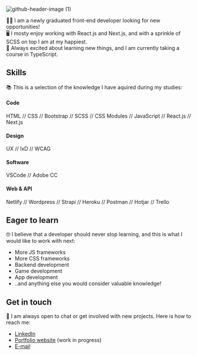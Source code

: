 ![github-header-image (1)](https://user-images.githubusercontent.com/71260714/172382065-1d377609-d3d8-4ff8-96bb-df63670d4a18.png)

:woman_technologist: I am a newly graduated front-end developer looking for new opportunities!  
:desktop_computer: I mosty enjoy working with React.js and Next.js, and with a sprinkle of SCSS on top I am at my happiest.  
:space_invader: Always excited about learning new things, and I am currently taking a course in TypeScript.  

## Skills

:books: This is a selection of the knowledge I have aquired during my studies:

#### Code
HTML // CSS // Bootstrap // SCSS // CSS Modules // JavaScript // React.js // Next.js

#### Design
UX // IxD // WCAG

#### Software
VSCode // Adobe CC

#### Web & API
Netlify // Wordpress // Strapi // Heroku // Postman // Hotjar // Trello

## Eager to learn

:nerd_face: I believe that a developer should never stop learning, and this is what I would like to work with next:

- More JS frameworks
- More CSS frameworks
- Backend development
- Game development
- App development
- ..and anything else you would consider valuable knowledge!

## Get in touch

:handshake: I am always open to chat or get involved with new projects. Here is how to reach me:

- [LinkedIn](https://www.linkedin.com/in/cecilie-hovde-olsen/)
- [Portfolio website](https://cecilieol.netlify.app/) (work in progress)
- [E-mail](mailto:cecilieolsen14@gmail.com)
